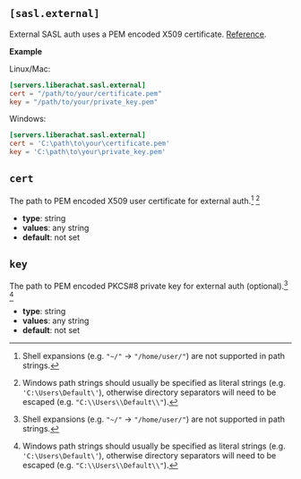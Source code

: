 ## `[sasl.external]`

External SASL auth uses a PEM encoded X509 certificate. [Reference](https://libera.chat/guides/certfp).

**Example**

Linux/Mac:
```toml
[servers.liberachat.sasl.external]
cert = "/path/to/your/certificate.pem"
key = "/path/to/your/private_key.pem"
```

Windows:
```toml
[servers.liberachat.sasl.external]
cert = 'C:\path\to\your\certificate.pem'
key = 'C:\path\to\your\private_key.pem'
```

## `cert`

The path to PEM encoded X509 user certificate for external auth.[^1] [^2]

- **type**: string
- **values**: any string
- **default**: not set

## `key`

The path to PEM encoded PKCS#8 private key for external auth (optional).[^1] [^2]

- **type**: string
- **values**: any string
- **default**: not set

[^1]: Shell expansions (e.g. `"~/"` → `"/home/user/"`) are not supported in path strings.
[^2]: Windows path strings should usually be specified as literal strings (e.g. `'C:\Users\Default\'`), otherwise directory separators will need to be escaped (e.g. `"C:\\Users\\Default\\"`).
